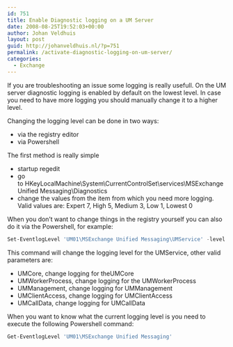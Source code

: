 ```yaml
---
id: 751
title: Enable Diagnostic logging on a UM Server
date: 2008-08-25T19:52:03+00:00
author: Johan Veldhuis
layout: post
guid: http://johanveldhuis.nl/?p=751
permalink: /activate-diagnostic-logging-on-um-server/
categories:
  - Exchange
---
```

If you are troubleshooting an issue some logging is really usefull. On the UM server diagnostic logging is enabled by default on the lowest level. In case you need to have more logging you should manually change it to a higher level.

Changing the logging level can be done in two ways:

  * via the registry editor
  * via Powershell

The first method is really simple

  * startup regedit
  * go to HKeyLocalMachine\System\CurrentControlSet\services\MSExchange Unified Messaging\Diagnostics
  * change the values from the item from which you need more logging. Valid values are: Expert 7, High 5, Medium 3, Low 1, Lowest 0

When you don&#8217;t want to change things in the registry yourself you can also do it via the Powershell, for example:

```PowerShell  
Set-EventlogLevel 'UM01\MSExchange Unified Messaging\UMService' -level <Lowest | Low | Medium | High | Expert> 
```

This command will change the logging level for the UMService, other valid parameters are:

  * UMCore, change logging for theUMCore
  * UMWorkerProcess, change logging for the UMWorkerProcess
  * UMManagement, change logging for UMManagement
  * UMClientAccess, change logging for UMClientAccess
  * UMCallData, change logging for UMCallData

When you want to know what the current logging level is you need to execute the following Powershell command:

```PowerShell
Get-EventlogLevel 'UM01\MSExchange Unified Messaging'
```